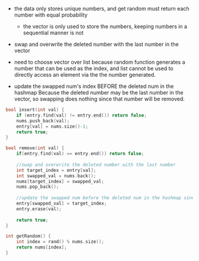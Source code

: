 - the data only stores unique numbers, and get random must return each number with equal probability
    - the vector is only used to store the numbers, keeping numbers in a sequential manner is not 
- swap and overwrite the deleted number with the last number in the vector
- need to choose vector over list because random function generates a number that can be used as the index, and list cannot be used to directly access an element via the the number generated.

- update the swapped num's index BEFORE the deleted num in the hashmap Because the deleted number may be the last number in the vector, so swapping does nothing since that number will be removed.

```cpp
bool insert(int val) {
    if (entry.find(val) != entry.end()) return false;
    nums.push_back(val);
    entry[val] = nums.size()-1;
    return true;
}

bool remove(int val) {
    if(entry.find(val) == entry.end()) return false;
    
    //swap and overwrite the deleted number with the last number
    int target_index = entry[val];
    int swapped_val = nums.back();
    nums[target_index] = swapped_val;
    nums.pop_back();
    
    //update the swapped num before the deleted num in the hashmap since the del num may be the last num
    entry[swapped_val] = target_index;
    entry.erase(val);
    
    return true;
}

int getRandom() {
    int index = rand() % nums.size();
    return nums[index];
}
```
